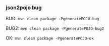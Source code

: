 ### json2pojo bug

BUG:
```mvn clean package -PgeneratePOJO-bug```

BUG2:
```mvn clean package -PgeneratePOJO-bug2```

OK:
```mvn clean package -PgeneratePOJO-ok```